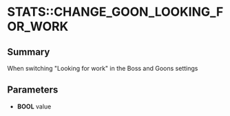 # STATS::CHANGE_GOON_LOOKING_FOR_WORK

## Summary
When switching "Looking for work" in the Boss and Goons settings

## Parameters
* **BOOL** value